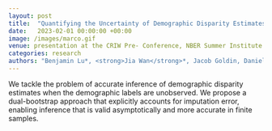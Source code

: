 ```yaml
---
layout: post
title:  "Quantifying the Uncertainty of Demographic Disparity Estimates when Demographic Labels are Unobserved"
date:   2023-02-01 00:00:00 +00:00
image: /images/marco.gif
venue: presentation at the CRIW Pre- Conference, NBER Summer Institute 
categories: research
authors: "Benjamin Lu*, <strong>Jia Wan</strong>*, Jacob Goldin, Daniel Ho"
---
```

We tackle the problem of accurate inference of demographic disparity estimates when the demographic labels are unobserved. We propose a dual-bootstrap approach that explicitly accounts for imputation error, enabling inference that is valid asymptotically and more accurate in finite samples. 

